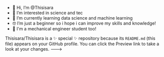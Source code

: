 - 👋 Hi, I’m @Thisisara
- 👀 I’m interested in science and tec 
- 🌱 I’m currently learning data science and machine learning 
- 🤓 I’m just a beginner so i hope i can improve my skills and knowledge!
- 📝 I'm a mechanical engineer student too!

Thisisara/Thisisara is a ✨ special ✨ repository because its `README.md` (this file) appears on your GitHub profile.
You can click the Preview link to take a look at your changes.
--->
